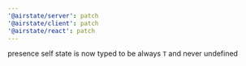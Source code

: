 ```yaml
---
'@airstate/server': patch
'@airstate/client': patch
'@airstate/react': patch
---
```


presence self state is now typed to be always `T` and never undefined
